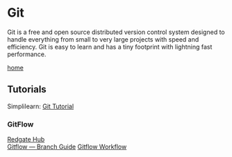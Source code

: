 # Git

Git is a free and open source distributed version control system designed to handle everything from small to very large projects with speed and efficiency.
Git is easy to learn and has a tiny footprint with lightning fast performance.  

[home](https://git-scm.com)  

## Tutorials

Simplilearn: [Git Tutorial](https://www.simplilearn.com/tutorials/git-tutorial)  

### GitFlow

[Redgate Hub](https://www.red-gate.com/simple-talk/devops/tools/getting-started-with-gitflow)  
[Gitflow — Branch Guide](https://medium.com/@rafavinnce/gitflow-branch-guide-8a523360c053)
[Gitflow Workflow](https://www.atlassian.com/git/tutorials/comparing-workflows/gitflow-workflow)
